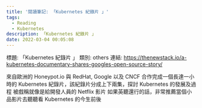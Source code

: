 ```yaml
---
title: '閱讀筆記: 「Kubernetes 紀錄片 」'
tags:
  - Reading
  - Kubernetes
description: 「Kubernetes 紀錄片 」
date: 2022-03-04 00:05:08
---
```


標題: 「Kubernetes 紀錄片 」
類別: others
連結: https://thenewstack.io/a-kubernetes-documentary-shares-googles-open-source-story/

來自歐洲的 Honeypot.io 與 RedHat, Google 以及 CNCF 合作完成一個長達一小時的 Kubernetes 紀錄片，該紀錄片分成上下兩集，探討 Kubernetes 的發展及過程
被戲稱就像是給開發人員的 Netflix 影片
如果英聽還行的話，非常推薦當個小品影片去聽聽看 Kubernetes 的今生前後

